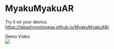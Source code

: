 # MyakuMyakuAR

Try it on your device. <br>
https://takashiyoshinaga.github.io/MyakuMyakuAR/

Demo Video<br>
[![](https://img.youtube.com/vi/B9uemUsYGsU/0.jpg)](https://www.youtube.com/watch?v=B9uemUsYGsU)
